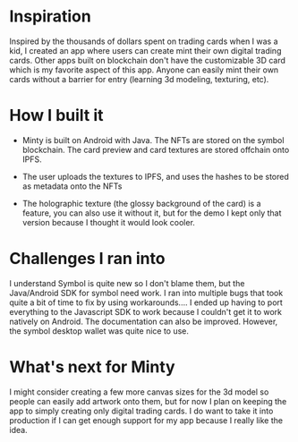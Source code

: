 # Inspiration
Inspired by the thousands of dollars spent on trading cards when I was a kid, I created an app where users can create mint their own digital trading cards. 
Other apps built on blockchain don't have the customizable 3D card which is my favorite aspect of this app. Anyone can easily mint their own cards without a barrier for entry (learning 3d modeling, texturing, etc).

# How I built it
- Minty is built on Android with Java. The NFTs are stored on the symbol blockchain. The card preview and card textures are stored offchain onto IPFS.

- The user uploads the textures to IPFS, and uses the hashes to be stored as metadata onto the NFTs

- The holographic texture (the glossy background of the card) is a feature, you can also use it without it, but for the demo I kept only that version because I thought it would look cooler.

# Challenges I ran into
I understand Symbol is quite new so I don't blame them, but the Java/Android SDK for symbol need work. I ran into multiple bugs that took quite a bit of time to fix by using workarounds.... I ended up having to port everything to the Javascript SDK to work because I couldn't get it to work natively on Android.
The documentation can also be improved. However, the symbol desktop wallet was quite nice to use.

# What's next for Minty

I might consider creating a few more canvas sizes for the 3d model so people can easily add artwork onto them, but for now I plan on keeping the app to simply creating only digital trading cards.
I do want to take it into production if I can get enough support for my app because I really like the idea.
